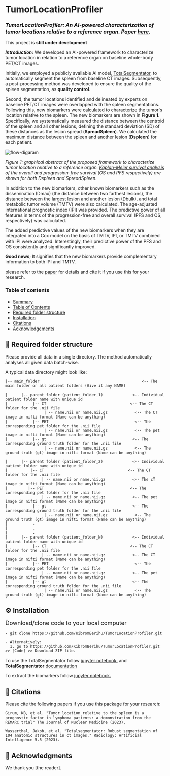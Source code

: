 # TumorLocationProfiler


### *TumorLocationProfiler: An AI-powered characterization of tumor locations relative to a reference organ. Paper [here](https://jnm.snmjournals.org/content/early/2023/12/07/jnumed.123.266322).*

  This project is **still under development**

***Introduction:***
We developed an AI-powered framework to characterize tumor location in relation to a reference organ on baseline whole-body PET/CT images.
<!-- Briefly, first, we used a publicly available AI model called ![TotalSegmentator](https://github.com/wasserth/TotalSegmentator), to automatically segment the spleen from baseline CT images.
A post-processing was developed to ensure the quality of the spleen segmentation.-->

Initially, we employed a publicly available AI model, [TotalSegmentator](https://github.com/wasserth/TotalSegmentator), to automatically segment the spleen from baseline CT images. 
Subsequently, a post-processing method was developed to ensure the quality of the spleen segmentation, as **quality control**.


Second, the tumor locations identified and delineated by experts on baseline PET/CT images were overlapped with the spleen segmentations. Following this, new biomarkers were calculated to characterize the tumor's location relative to the spleen. 
The new biomarkers are shown in **Figure 1**. Specifically, we systematically measured the distance between the centroid of the spleen and all other lesions, defining the standard deviation (SD) of these distances as
the lesion spread (**SpreadSpleen**). We calculated the maximum distance between the spleen and another lesion (**Dspleen**) for each patient.

![flow-digaram](https://github.com/KibromBerihu/TumorLocationProfiler/blob/main/images/graphical-abstract.png)

*Figure 1: graphical abstract of the proposed framework to characterize tumor location relative to a reference organ. [Kaplan-Meier survival analysis](https://lifelines.readthedocs.io/en/latest/Survival%20analysis%20with%20lifelines.html) of the overall and progression-free survival (OS and PFS respectively) are shown for both Dspleen and SpreadSpleen.*


In addition to the new biomarkers, other known biomarkers such as the dissemination (Dmax) (the distance between two farthest lesions), the distance between the largest lesion and another lesion (Dbulk), and total metabolic tumor volume (TMTV) were also calculated.
The age-adjusted international prognostic index (IPI) was provided. The predictive power of all features in terms of the progression-free and overall survival (PFS and OS, respectively) was calculated.

The added predictive values of the new biomarkers when they are integrated into a Cox model on the basis of TMTV, IPI, or TMTV combined with IPI were analyzed. Interestingly, their predictive power of the PFS and OS consistently and significantly improved.

**Good news**; It signifies that the new biomarkers provide complementary information to both IPI and TMTV.


please refer to the [paper](https://jnm.snmjournals.org/content/early/2023/12/07/jnumed.123.266322) for details and cite it if you use this for your research. 

### Table of contents  
- [Summary](#introduction)
- [Table of Contents](#table-of-contents)
- [ Required folder structure](#-required-folder-structure)
- [Installation](#installation)
- [Citations](#-citations)
- [Acknowledgements](#-acknowledgments)



## 📁 Required folder structure
Please provide all data in a single directory. The method automatically analyses all given data batch-wise. 

A typical data directory might look like:

    |-- main_folder                                             <-- The main folder or all patient folders (Give it any NAME)

    |      |-- parent folder (patient_folder_1)             <-- Individual patient folder name with unique id
    |           |-- CT                                     <-- The CT folder for the .nii file
                     | -- name.nii or name.nii.gz            <-- The CT image in nifti format (Name can be anything)
    |           |-- PET                                      <-- The corresponding pet folder for the .nii file  
                     | -- name.nii or name.nii.gz            <-- The pet image in nifti format (Name can be anything)
    |           |-- gt                                      <-- The corresponding ground truth folder for the .nii file  
                     | -- name.nii or name.nii.gz            <-- The ground truth (gt) image in nifti format (Name can be anything)
                     
    |      |-- parent folder (patient_folder_2)             <-- Individual patient folder name with unique id
    |          |-- CT                                     <-- The CT folder for the .nii file
                    | -- name.nii or name.nii.gz            <-- The cT image in nifti format (Name can be anything)
    |         |-- PET                                      <-- The corresponding pet folder for the .nii file  
                    | -- name.nii or name.nii.gz            <-- The pet image in nifti format (Name can be anything)
    |           |-- gt                                      <-- The corresponding ground truth folder for the .nii file  
                     | -- name.nii or name.nii.gz            <-- The ground truth (gt) image in nifti format (Name can be anything)                                         
    |           .
    |           .
    |           .
    |      |-- parent folder (patient_folder_N)             <-- Individual patient folder name with unique id
    |           |-- CT                                     <-- The CT folder for the .nii file
                    | -- name.nii or name.nii.gz            <-- The CT image in nifti format (Name can be anything)
    |           |-- PET                                      <-- The corresponding pet folder for the .nii file  
                    | -- name.nii or name.nii.gz            <-- The pet image in nifti format (Name can be anything)
    |           |-- gt                                      <-- The corresponding ground truth folder for the .nii file  
                     | -- name.nii or name.nii.gz            <-- The ground truth (gt) image in nifti format (Name can be anything)                    
                    
## ⚙️  Installation <a name="installation"> </a>
  

<font size='4'> Download/clone code to your local computer </font> 


    - git clone https://github.com/KibromBerihu/TumorLocationProfiler.git
   
    - Alternatively:
      1. go to https://github.com/KibromBerihu/TumorLocationProfiler.git >> [Code] >> Download ZIP file.
      
               
To use the TotalSegmentator follow [jupyter notebook.](./totalsegmentator/TotalSegmentator.ipynb) and **TotalSegmentator** [documentation](https://github.com/wasserth/TotalSegmentator)

To extract the biomarkers follow [jupyter notebook.](./feature_extractor/spleen_based_features_extraction.ipynb)

## 📖 Citations 
Please cite the following papers if you use this package for your research:
```
Girum, KB, et al. "Tumor location relative to the spleen is a prognostic factor in lymphoma patients: a demonstration from the REMARC trial" The Journal of Nuclear Medicine (2023).

Wasserthal, Jakob, et al. "Totalsegmentator: Robust segmentation of 104 anatomic structures in ct images." Radiology: Artificial Intelligence 5.5 (2023).
```

## 🙏 Acknowledgments
We thank you [the reader].  
